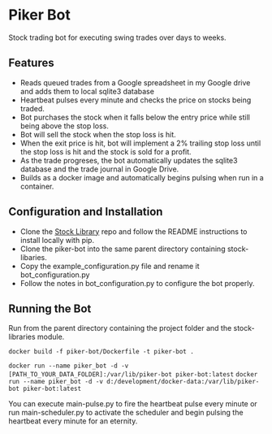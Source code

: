 # Piker Bot

Stock trading bot for executing swing trades over days to weeks. 

## Features
- Reads queued trades from a Google spreadsheet in my Google drive and adds them to local sqlite3 database
- Heartbeat pulses every minute and checks the price on stocks being traded.
- Bot purchases the stock when it falls below the entry price while still being above the stop loss.
- Bot will sell the stock when the stop loss is hit.
- When the exit price is hit, bot will implement a 2% trailing stop loss until the stop loss is hit and the stock is sold for a profit.
- As the trade progreses, the bot automatically updates the sqlite3 database and the trade journal in Google Drive.
- Builds as a docker image and automatically begins pulsing when run in a container.

## Configuration and Installation
- Clone the [Stock Library](https://duckduckgo.com) repo and follow the README instructions to install locally with pip.
- Clone the piker-bot into the same parent directory containing stock-libaries.
- Copy the example_configuration.py file and rename it bot_configuration.py
- Follow the notes in bot_configuration.py to configure the bot properly.

## Running the Bot

Run from the parent directory containing the project folder and the stock-libraries module.

`docker build -f piker-bot/Dockerfile -t piker-bot .`

`docker run --name piker_bot -d -v [PATH_TO_YOUR_DATA_FOLDER]:/var/lib/piker-bot piker-bot:latest`
`docker run --name piker_bot -d -v d:/development/docker-data:/var/lib/piker-bot piker-bot:latest`

You can execute main-pulse.py to fire the heartbeat pulse every minute or run main-scheduler.py to activate
the scheduler and begin pulsing the heartbeat every minute for an eternity.

